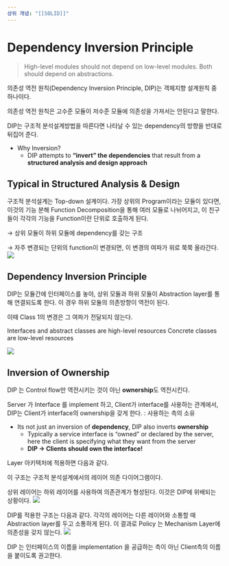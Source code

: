 ```yaml
---
상위 개념: "[[SOLID]]"
---
```

# Dependency Inversion Principle

> High-level modules should not depend on low-level modules. Both should depend on abstractions.


의존성 역전 원칙(Dependency Inversion Principle, DIP)는 객체지향 설계원칙 중 하나이다.

의존성 역전 원칙은 고수준 모듈이 저수준 모듈에 의존성을 가져서는 안된다고 말한다. 

DIP는 구조적 분석설계방법을 따른다면 나타날 수 있는 dependency의 방향을 반대로 뒤집어 준다.

- Why Inversion?
    - DIP attempts to **“invert” the dependencies** that result from a **structured analysis and design approach**

## Typical in Structured Analysis & Design

구조적 분석설계는 Top-down 설계이다. 가장 상위의 Program이라는 모듈이 있다면, 이것의 기능 분해 Function Decomposition을 통해 여러 모듈로 나뉘어지고, 이 친구들이 각각의 기능을 Function이란 단위로 호출하게 된다.

→ 상위 모듈이 하위 모듈에 dependency를 갖는 구조

→ 자주 변경되는 단위의 function이 변경되면, 이 변경의 여파가 위로 쭉쭉 올라간다.
![](https://i.imgur.com/6KFkSzG.png)

## Dependency Inversion Principle

DIP는 모듈간에 인터페이스를 놓아, 상위 모듈과 하위 모듈이 Abstraction layer를 통해 연결되도록 한다. 이 경우 하위 모듈의 의존방향이 역전이 된다.

이때 Class 1의 변경은 그 여파가 전달되지 않는다.

Interfaces and abstract classes are high-level resources Concrete classes are low-level resources

![](https://i.imgur.com/YW1h3Mz.png)

## Inversion of Ownership

DIP 는 Control flow만 역전시키는 것이 아닌 **ownership**도 역전시킨다.

Server 가 Interface 를 implement 하고, Client가 interface를 사용하는 관계에서, DIP는 Client가 interface의 ownership을 갖게 한다. : 사용하는 측의 소유

- Its not just an inversion of **dependency**, DIP also inverts **ownership**
    - Typically a service interface is “owned” or declared by the server, here the client is specifying what they want from the server
    - **DIP → Clients should own the interface!**

Layer 아키텍처에 적용하면 다음과 같다.

이 구조는 구조적 분석설계에서의 레이어 의존 다이어그램이다.

상위 레이어는 하위 레이어를 사용하여 의존관계가 형성된다. 이것은 DIP에 위배되는 상황이다.
![](https://i.imgur.com/tvWz8wv.png)

DIP를 적용한 구조는 다음과 같다. 각각의 레이어는 다른 레이어와 소통할 때 Abstraction layer를 두고 소통하게 된다. 이 결과로 Policy 는 Mechanism Layer에 의존성을 갖지 않는다.
![](https://i.imgur.com/Eyjs7bB.png)

DIP 는 인터페이스의 이름을 implementation 을 공급하는 측이 아닌 Client측의 이름을 붙이도록 권고한다.